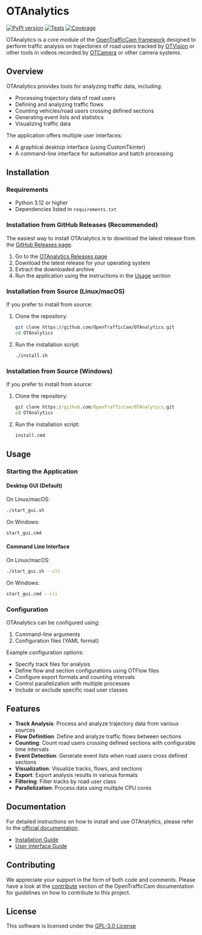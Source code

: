 # OTAnalytics

[![PyPI version](https://img.shields.io/pypi/v/OTAnalytics.svg)](https://pypi.org/p/OTAnalytics/)
[![Tests](https://github.com/OpenTrafficCam/OTAnalytics/actions/workflows/test.yml/badge.svg?tag=latest)](https://github.com/OpenTrafficCam/OTAnalytics/actions/workflows/test.yml?query=tag%3Alatest)
[![Coverage](https://img.shields.io/badge/coverage-report-yellow.svg)](https://github.com/OpenTrafficCam/OTAnalytics/releases/latest)

OTAnalytics is a core module of the [OpenTrafficCam framework](https://github.com/OpenTrafficCam) designed to perform
traffic analysis on trajectories of road users tracked by [OTVision](https://github.com/OpenTrafficCam/OTVision) or
other tools in videos recorded by [OTCamera](https://github.com/OpenTrafficCam/OTCamera) or other camera systems.

## Overview

OTAnalytics provides tools for analyzing traffic data, including:

- Processing trajectory data of road users
- Defining and analyzing traffic flows
- Counting vehicles/road users crossing defined sections
- Generating event lists and statistics
- Visualizing traffic data

The application offers multiple user interfaces:

- A graphical desktop interface (using CustomTkinter)
- A command-line interface for automation and batch processing

## Installation

### Requirements

- Python 3.12 or higher
- Dependencies listed in `requirements.txt`

### Installation from GitHub Releases (Recommended)

The easiest way to install OTAnalytics is to download the latest release from
the [GitHub Releases page](https://github.com/OpenTrafficCam/OTAnalytics/releases).

1. Go to the [OTAnalytics Releases page](https://github.com/OpenTrafficCam/OTAnalytics/releases)
2. Download the latest release for your operating system
3. Extract the downloaded archive
4. Run the application using the instructions in the [Usage](#usage) section

### Installation from Source (Linux/macOS)

If you prefer to install from source:

1. Clone the repository:
   ```bash
   git clone https://github.com/OpenTrafficCam/OTAnalytics.git
   cd OTAnalytics
   ```

2. Run the installation script:
   ```bash
   ./install.sh
   ```

### Installation from Source (Windows)

If you prefer to install from source:

1. Clone the repository:
   ```cmd
   git clone https://github.com/OpenTrafficCam/OTAnalytics.git
   cd OTAnalytics
   ```

2. Run the installation script:
   ```cmd
   install.cmd
   ```

## Usage

### Starting the Application

#### Desktop GUI (Default)

On Linux/macOS:

```bash
./start_gui.sh
```

On Windows:

```cmd
start_gui.cmd
```

#### Command Line Interface

On Linux/macOS:

```bash
./start_gui.sh --cli
```

On Windows:

```cmd
start_gui.cmd --cli
```

### Configuration

OTAnalytics can be configured using:

1. Command-line arguments
2. Configuration files (YAML format)

Example configuration options:

- Specify track files for analysis
- Define flow and section configurations using OTFlow files
- Configure export formats and counting intervals
- Control parallelization with multiple processes
- Include or exclude specific road user classes

## Features

- **Track Analysis**: Process and analyze trajectory data from various sources
- **Flow Definition**: Define and analyze traffic flows between sections
- **Counting**: Count road users crossing defined sections with configurable time intervals
- **Event Detection**: Generate event lists when road users cross defined sections
- **Visualization**: Visualize tracks, flows, and sections
- **Export**: Export analysis results in various formats
- **Filtering**: Filter tracks by road user class
- **Parallelization**: Process data using multiple CPU cores

## Documentation

For detailed instructions on how to install and use OTAnalytics, please refer to
the [official documentation](https://opentrafficcam.org/OTAnalytics).

- [Installation Guide](https://opentrafficcam.org/OTAnalytics/installation/)
- [User Interface Guide](https://opentrafficcam.org/OTAnalytics/usage-ui/)

## Contributing

We appreciate your support in the form of both code and comments. Please have a look at
the [contribute](https://opentrafficcam.org/contribute) section of the OpenTrafficCam documentation for guidelines on
how to contribute to this project.

## License

This software is licensed under the [GPL-3.0 License](LICENSE)
